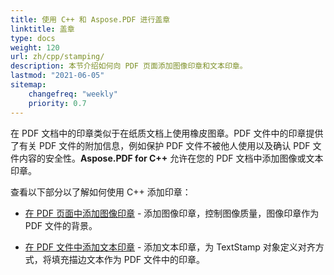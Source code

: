 ```yaml
---
title: 使用 C++ 和 Aspose.PDF 进行盖章
linktitle: 盖章
type: docs
weight: 120
url: zh/cpp/stamping/
description: 本节介绍如何向 PDF 页面添加图像印章和文本印章。
lastmod: "2021-06-05"
sitemap:
    changefreq: "weekly"
    priority: 0.7
---
```


在 PDF 文档中的印章类似于在纸质文档上使用橡皮图章。PDF 文件中的印章提供了有关 PDF 文件的附加信息，例如保护 PDF 文件不被他人使用以及确认 PDF 文件内容的安全性。**Aspose.PDF for C++** 允许在您的 PDF 文档中添加图像或文本印章。

查看以下部分以了解如何使用 C++ 添加印章：

- [在 PDF 页面中添加图像印章](/pdf/cpp/image-stamps-in-pdf-page/) - 添加图像印章，控制图像质量，图像印章作为 PDF 文件的背景。

- [在 PDF 文件中添加文本印章](/pdf/cpp/text-stamps-in-the-pdf-file/) - 添加文本印章，为 TextStamp 对象定义对齐方式，将填充描边文本作为 PDF 文件中的印章。